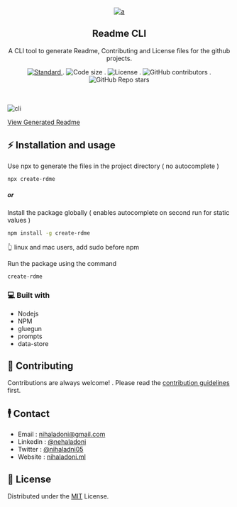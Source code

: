 <!-- PROJECT LOGO -->
<br />
<div align="center">
  <a href="https://github.com/nihaladoni/create-rdme">


![a](https://user-images.githubusercontent.com/61204519/156774734-6ec996b9-7103-4af1-b5fd-19cd1d2bd77b.svg)

  </a>

  <h2 align="center">Readme CLI</h2>

  <p align="center">
    A CLI tool to generate Readme, Contributing and License files for the github projects.
  </p>

<!-- Shields -->
  <div align="center">
    <a href="https://standardjs.com">
      <img src="https://img.shields.io/badge/code%20style-standard-brightgreen.svg?style=flat"
        alt="Standard" />
    </a>
.
    <img src="https://img.shields.io/github/languages/code-size/nihaladoni/create-rdme?style=flat-square" alt="Code size" />
.
    <img src="https://img.shields.io/github/license/nihaladoni/create-rdme?style=flat-square" alt="License" />
.
    <img alt="GitHub contributors" src="https://img.shields.io/github/contributors/nihaladoni/create-rdme?style=flat-square">
.
    <img alt="GitHub Repo stars" src="https://img.shields.io/github/stars/nihaladoni/create-rdme?style=social">

  </div>

  <br />
  <br />
</div>
 
![cli](https://user-images.githubusercontent.com/61204519/156774011-43d10283-5d48-4bee-8584-17e7872132c6.gif)

[View Generated Readme](GenReadme.md)

<!-- GETTING STARTED -->

## ⚡ Installation and usage

Use npx to generate the files in the project directory ( no autocomplete )

```sh
npx create-rdme
```

<h5>or</h5>

Install the package globally ( enables autocomplete on second run for static values )

```sh
npm install -g create-rdme
```
👆 linux and mac users, add sudo before npm 

Run the package using the command

```sh
create-rdme
```

<!-- ABOUT THE PROJECT -->

### 💻 Built with

<ul>
  
  <li>Nodejs</li>
  
  <li>NPM</li>
  
  <li>gluegun</li>
  
  <li>prompts</li>
  
  <li>data-store</li>
  
</ul>

<!-- CONTRIBUTING -->

## 🌟 Contributing

Contributions are always welcome! . Please read the [contribution guidelines](CONTRIBUTING.md) first.

<!-- CONTACT -->

## 🕴️ Contact

- Email : [nihaladoni@gmail.com](mailto:nihaladoni@gmail.com)
- Linkedin : [@nehaladoni](https://linkedin.com/in/nehaladoni)
- Twitter : [@nihaladni05](https://twitter.com/nihaladni05)
- Website : [nihaladoni.ml](https://nihaladoni.ml)

<!-- LICENSE -->

## 🔔 License

Distributed under the [MIT](LICENSE) License.

